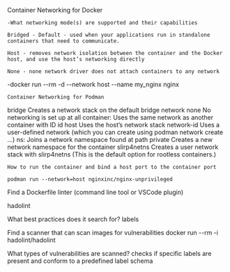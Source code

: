 


Container Networking for Docker 

    -What networking mode(s) are supported and their capabilities
    
    Bridged - Default - used when your applications run in standalone containers that need to communicate.
  
    Host - removes network isolation between the container and the Docker host, and use the host’s networking directly
   
    None - none network driver does not attach containers to any network


-docker run --rm -d --network host --name my_nginx nginx



    Container Networking for Podman

bridge	Creates a network stack on the default bridge network
none	No networking is set up at all
container:<id>	Uses the same network as another container with ID id
host	Uses the host’s network stack
network-id	Uses a user-defined network (which you can create using podman network create ...)
ns:<path>	Joins a network namespace found at path <path>
private	Creates a new network namespace for the container
slirp4netns	Creates a user network stack with slirp4netns (This is the default option for rootless containers.)

    
    How to run the container and bind a host port to the container port

    podman run --network=host nginxinc/nginx-unprivileged



Find a Dockerfile linter (command line tool or VSCode plugin)

hadolint

What best practices does it search for?
labels

Find a scanner that can scan images for vulnerabilities
docker run --rm -i hadolint/hadolint 




What types of vulnerabilities are scanned?
checks if specific labels are present and conform to a predefined label schema
